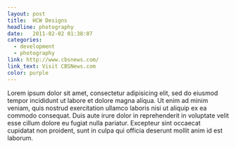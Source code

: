 ```yaml
---
layout: post
title:  HCW Designs
headline: photography
date:   2011-02-02 01:38:07
categories:
  - development
  - photography
link: http://www.cbsnews.com/
link_text: Visit CBSNews.com
color: purple
---
```

Lorem ipsum dolor sit amet, consectetur adipisicing elit, sed do eiusmod tempor incididunt ut labore et dolore magna aliqua. Ut enim ad minim veniam, quis nostrud exercitation ullamco laboris nisi ut aliquip ex ea commodo consequat. Duis aute irure dolor in reprehenderit in voluptate velit esse cillum dolore eu fugiat nulla pariatur. Excepteur sint occaecat cupidatat non proident, sunt in culpa qui officia deserunt mollit anim id est laborum.
